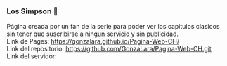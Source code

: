 ### Los Simpson 	:crown:

Página creada por un fan de la serie para poder ver los capitulos clasicos sin tener que suscribirse a ningun servicio
y sin publicidad. <br>
Link de Pages: https://gonzalara.github.io/Pagina-Web-CH/ <br>
Link del repositorio: https://github.com/GonzaLara/Pagina-Web-CH.git <br>
Link del servidor: 
